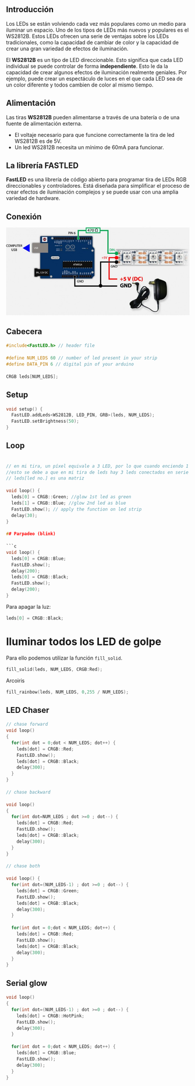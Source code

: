 ## Introducción

Los LEDs se están volviendo cada vez más populares como un medio para iluminar un espacio. Uno de los tipos de LEDs más nuevos y populares es el WS2812B. Estos LEDs ofrecen una serie de ventajas sobre los LEDs tradicionales, como la capacidad de cambiar de color y la capacidad de crear una gran variedad de efectos de iluminación.

El **WS2812B** es un tipo de LED direccionable. Esto significa que cada LED individual se puede controlar de forma **independiente**. Esto le da la capacidad de crear algunos efectos de iluminación realmente geniales. Por ejemplo, puede crear un espectáculo de luces en el que cada LED sea de un color diferente y todos cambien de color al mismo tiempo.

## Alimentación

Las tiras **WS2812B** pueden alimentarse a través de una batería o de una fuente de alimentación externa.

- El voltaje necesario para que funcione correctamente la tira de led WS2812B es de 5V.
- Un led WS2812B necesita un mínimo de 60mA para funcionar.

## La librería FASTLED

**FastLED** es una librería de código abierto para programar tira de LEDs RGB direccionables y controladores. Está diseñada para simplificar el proceso de crear efectos de iluminación complejos y se puede usar con una amplia variedad de hardware.

## Conexión

![](img/2022-10-12-16-11-20.png)


## Cabecera

```c
#include<FastLED.h> // header file

#define NUM_LEDS 60 // number of led present in your strip
#define DATA_PIN 6 // digital pin of your arduino

CRGB leds[NUM_LEDS];
```

## Setup

```c
void setup() {
  FastLED.addLeds<WS2812B, LED_PIN, GRB>(leds, NUM_LEDS);
  FastLED.setBrightness(50);
}
```

## Loop

```c

// en mi tira, un píxel equivale a 3 LED, por lo que cuando enciendo 1 LED como en el código, 3 LED brillaron
//esto se debe a que en mi tira de leds hay 3 leds conectados en serie y controlados por ws28111 en 12v
// leds[led no.] es una matriz

void loop() {
  leds[0] = CRGB::Green; //glow 1st led as green
  leds[1] = CRGB::Blue; //glow 2nd led as blue
  FastLED.show(); // apply the function on led strip
  delay(30);
}

## Parpadeo (blink)

```c
void loop() { 
  leds[0] = CRGB::Blue;
  FastLED.show(); 
  delay(200);
  leds[0] = CRGB::Black;
  FastLED.show();
  delay(200);
}
```

Para apagar la luz:

```c
leds[0] = CRGB::Black;
```

# Iluminar todos los LED de golpe

Para ello podemos utilizar la función `fill_solid`.

```c
fill_solid(leds, NUM_LEDS, CRGB:Red);
```

Arcoiris

```c 
fill_rainbow(leds, NUM_LEDS, 0,255 / NUM_LEDS);
```

## LED Chaser

```c
// chase forward
void loop()
{
  for(int dot = 0;dot < NUM_LEDS; dot++) { 
    leds[dot] = CRGB::Red;
    FastLED.show();
    leds[dot] = CRGB::Black;
    delay(300);
  }
}

// chase backward

void loop()
{ 
  for(int dot=NUM_LEDS ; dot >=0 ; dot--) {
    leds[dot] = CRGB::Red;
    FastLED.show();
    leds[dot] = CRGB::Black;
    delay(300);
  }
}

// chase both

void loop() { 
  for(int dot=(NUM_LEDS-1) ; dot >=0 ; dot--) {
    leds[dot] = CRGB::Green;
    FastLED.show();
    leds[dot] = CRGB::Black;
    delay(300);
  }

  for(int dot = 0;dot < NUM_LEDS; dot++) { 
    leds[dot] = CRGB::Red;
    FastLED.show();
    leds[dot] = CRGB::Black;
    delay(300);
  }
}
```

## Serial glow

```c
void loop()
{
  for(int dot=(NUM_LEDS-1) ; dot >=0 ; dot--) { 
    leds[dot] = CRGB::HotPink;
    FastLED.show();
    delay(300);
  }

  for(int dot = 0;dot < NUM_LEDS; dot++) {
    leds[dot] = CRGB::Blue;
    FastLED.show();
    delay(300);
  }
}

```
